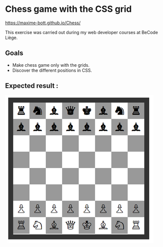 # Chess game with the CSS grid

 https://maxime-bott.github.io/Chess/
 
 This exercise was carried out during my web developer courses at BeCode Liège.
 
 ## Goals
 
 - Make chess game only with the grids.
 - Discover the different positions in CSS.
 
 ## Expected result :
 
 ![](img/chessboard.png)
